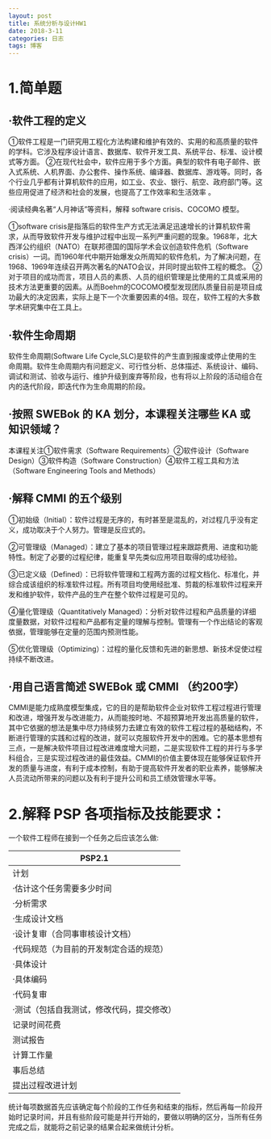 ```yaml
---
layout: post
title: 系统分析与设计HW1
date: 2018-3-11 
categories: 日志
tags: 博客
---
```



  # 1.简单题

  ## ·软件工程的定义

 ①软件工程是一门研究用工程化方法构建和维护有效的、实用的和高质量的软件的学科。它涉及程序设计语言、数据库、软件开发工具、系统平台、标准、设计模式等方面。
 ②在现代社会中，软件应用于多个方面。典型的软件有电子邮件、嵌入式系统、人机界面、办公套件、操作系统、编译器、数据库、游戏等。同时，各个行业几乎都有计算机软件的应用，如工业、农业、银行、航空、政府部门等。这些应用促进了经济和社会的发展，也提高了工作效率和生活效率 。

 ·阅读经典名著“人月神话”等资料，解释 software crisis、COCOMO 模型。

 ①software crisis是指落后的软件生产方式无法满足迅速增长的计算机软件需求，从而导致软件开发与维护过程中出现一系列严重问题的现象。1968年，北大西洋公约组织（NATO）在联邦德国的国际学术会议创造软件危机（Software crisis）一词。而1960年代中期开始爆发众所周知的软件危机，为了解决问题，在1968、1969年连续召开两次著名的NATO会议，并同时提出软件工程的概念。
 ②对于项目的成功而言，项目人员的素质、人员的组织管理是比使用的工具或采用的技术方法更重要的因素。从而Boehm的COCOMO模型发现团队质量目前是项目成功最大的决定因素，实际上是下一个次重要因素的4倍。现在，软件工程的大多数学术研究集中在工具上。

 ## ·软件生命周期

 软件生命周期(Software Life Cycle,SLC)是软件的产生直到报废或停止使用的生命周期。软件生命周期内有问题定义、可行性分析、总体描述、系统设计、编码、调试和测试、验收与运行、维护升级到废弃等阶段，也有将以上阶段的活动组合在内的迭代阶段，即迭代作为生命周期的阶段。

 ## ·按照 SWEBok 的 KA 划分，本课程关注哪些 KA 或 知识领域？

 本课程关注①软件需求（Software Requirements）②软件设计（Software Design）③软件构造（Software Construction）④软件工程工具和方法（Software Engineering Tools and Methods）

 ## ·解释 CMMI 的五个级别

 ①初始级（Initial）：软件过程是无序的，有时甚至是混乱的，对过程几乎没有定义，成功取决于个人努力。管理是反应式的。

 ②可管理级（Managed）：建立了基本的项目管理过程来跟踪费用、进度和功能特性。制定了必要的过程纪律，能重复早先类似应用项目取得的成功经验。

 ③已定义级（Defined）：已将软件管理和工程两方面的过程文档化、标准化，并综合成该组织的标准软件过程。所有项目均使用经批准、剪裁的标准软件过程来开发和维护软件，软件产品的生产在整个软件过程是可见的。

 ④量化管理级（Quantitatively Managed）：分析对软件过程和产品质量的详细度量数据，对软件过程和产品都有定量的理解与控制。管理有一个作出结论的客观依据，管理能够在定量的范围内预测性能。

 ⑤优化管理级（Optimizing）：过程的量化反馈和先进的新思想、新技术促使过程持续不断改进。

 ## ·用自己语言简述 SWEBok 或 CMMI （约200字）

 CMMI是能力成熟度模型集成，它的目的是帮助软件企业对软件工程过程进行管理和改进，增强开发与改进能力，从而能按时地、不超预算地开发出高质量的软件，其中它依据的想法是集中尽力持续努力去建立有效的软件工程过程的基础结构，不断进行管理的实践和过程的改进，就可以克服软件开发中的困难。它的基本思想有三点，一是解决软件项目过程改进难度增大问题，二是实现软件工程的并行与多学科组合，三是实现过程改进的最佳效益。CMMI的价值主要体现在能够保证软件开发的质量与进度，有利于成本控制，有助于提高软件开发者的职业素养，能够解决人员流动所带来的问题以及有利于提升公司和员工绩效管理水平等。

 # 2.解释 PSP 各项指标及技能要求：

 一个软件工程师在接到一个任务之后应该怎么做:
 
 |PSP2.1|
 | - |
 |计划|
 |·估计这个任务需要多少时间|
 |·分析需求|
 |·生成设计文档|
 |·设计复审（合同事审核设计文档）|
 |·代码规范（为目前的开发制定合适的规范）|
 |·具体设计|
 |·具体编码|
 |·代码复审|
 |·测试（包括自我测试，修改代码，提交修改）|
 |记录时间花费|
 |测试报告|
 |计算工作量|
 |事后总结|
 |提出过程改进计划|

 统计每项数据首先应该确定每个阶段的工作任务和结束的指标，然后再每一阶段开始时记录时间，并且有些阶段可能是并行开始的，要做以明确的区分，当所有任务完成之后，就能将之前记录的结果合起来做统计分析。
